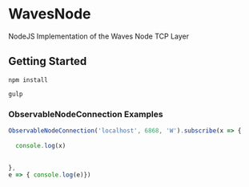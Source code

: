 # WavesNode

NodeJS Implementation of the Waves Node TCP Layer

## Getting Started

```
npm install

gulp
```

### ObservableNodeConnection Examples

``` javascript
ObservableNodeConnection('localhost', 6868, 'W').subscribe(x => {
  
  console.log(x)

  
}, 
e => { console.log(e)})
```


